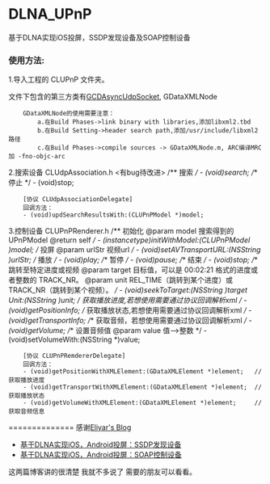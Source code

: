 # DLNA_UPnP
基于DLNA实现iOS投屏，SSDP发现设备及SOAP控制设备


### 使用方法:
1.导入工程的 CLUPnP 文件夹。

文件下包含的第三方类有[GCDAsyncUdpSocket](https://github.com/robbiehanson/CocoaAsyncSocket), GDataXMLNode

        GDataXMLNode的使用需要注意：
            a.在Build Phases->link binary with libraries,添加libxml2.tbd
            b.在Build Setting->header search path,添加/usr/include/libxml2 路径
            c.在Build Phases->compile sources -> GDataXMLNode.m, ARC编译MRC加 -fno-objc-arc

2.搜索设备 CLUdpAssociation.h <有bug待改进> 
        /**
        搜索
        */
        - (void)search;
        /**
        停止
        */
        - (void)stop;
        
        [协议 CLUdpAssociationDelegate]
        回调方法：
        - (void)updSearchResultsWith:(CLUPnPModel *)model;

3.控制设备 CLUPnPRenderer.h
        /**
        初始化
        @param model 搜索得到的UPnPModel
        @return self
        */
        - (instancetype)initWithModel:(CLUPnPModel *)model;
        /**
        投屏
        @param urlStr 视频url
        */
        - (void)setAVTransportURL:(NSString *)urlStr;
        /**
        播放
        */
        - (void)play;
        /**
        暂停
        */
        - (void)pause;
        /**
        结束
        */
        - (void)stop;
        /**
        跳转至特定进度或视频
        @param target 目标值，可以是 00:02:21 格式的进度或者整数的 TRACK_NR。
        @param unit   REL_TIME（跳转到某个进度）或 TRACK_NR（跳转到某个视频）。
        */
        - (void)seekToTarget:(NSString *)target Unit:(NSString *)unit;
        /**
        获取播放进度,若想使用需要通过协议回调解析xml
        */
        - (void)getPositionInfo;
        /**
        获取播放状态,若想使用需要通过协议回调解析xml
        */
        - (void)getTransportInfo;
        /**
        获取音频，若想使用需要通过协议回调解析xml
        */
        - (void)getVolume;
        /**
        设置音频值
        @param value 值—>整数
        */
        - (void)setVolumeWith:(NSString *)value;

        [协议 CLUPnPRemdererDelegate]
        回调方法：
        - (void)getPositionWithXMLElement:(GDataXMLElement *)element;   //获取播放进度
        - (void)getTransportWithXMLElement:(GDataXMLElement *)element;  //获取播放状态
        - (void)getVolumeWithXMLElement:(GDataXMLElement *)element;     //获取音频信息

==============
感谢[Eliyar's Blog](https://eliyar.biz)
* [基于DLNA实现iOS，Android投屏：SSDP发现设备](https://eliyar.biz/DLNA_with_iOS_Android_Part_1_Find_Device_Using_SSDP/)
* [基于DLNA实现iOS，Android投屏：SOAP控制设备](https://eliyar.biz/DLNA_with_iOS_Android_Part_2_Control_Using_SOAP/)

这两篇博客讲的很清楚 我就不多说了 需要的朋友可以看看。

